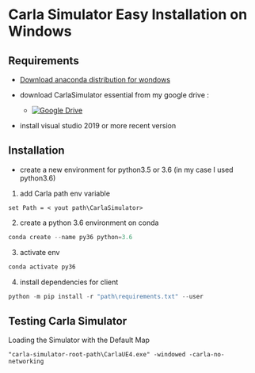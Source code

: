 # Carla Simulator Easy Installation on **Windows**

## Requirements

- [Download anaconda distribution for wondows](https://www.anaconda.com/products/distribution)

- download CarlaSimulator essential from my google drive : 
  - [![Google Drive](https://img.shields.io/badge/Google%20Drive-4285F4?style=for-the-badge&logo=googledrive&logoColor=white)](https://drive.google.com/file/d/1b2ad2KKJLMg_3XJvMWAavsX9IS56XWt7/view?usp=share_link)

- install visual studio 2019 or more recent version
  

## Installation 

- create a new environment for python3.5 or 3.6 (in my case I used python3.6)

1. add Carla path env variable

```
set Path = < yout path\CarlaSimulator>
```

2. create a python 3.6 environment on conda

```py
conda create --name py36 python=3.6
```

3. activate env

```py
conda activate py36
```


4. install dependencies for client

```py
python -m pip install -r "path\requirements.txt" --user
```

## Testing Carla Simulator

Loading the Simulator with the Default Map

```
"carla-simulator-root-path\CarlaUE4.exe" -windowed -carla-no-networking
```





